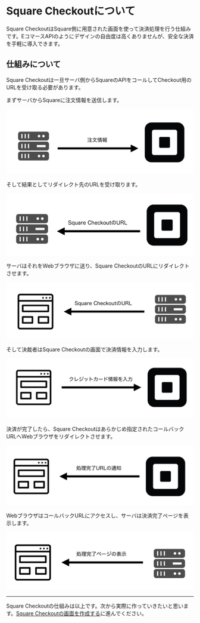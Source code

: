 # Square Checkoutについて

Square CheckoutはSquare側に用意された画面を使って決済処理を行う仕組みです。EコマースAPIのようにデザインの自由度は高くありませんが、安全な決済を手軽に導入できます。

## 仕組みについて

Square Checkoutは一旦サーバ側からSquareのAPIをコールしてCheckout用のURLを受け取る必要があります。

まずサーバからSquareに注文情報を送信します。

![](images/4-6.png)

そして結果としてリダイレクト先のURLを受け取ります。

![](images/4-5.png)

サーバはそれをWebブラウザに送り、Square CheckoutのURLにリダイレクトさせます。

![](images/4-4.png)

そして決裁者はSquare Checkoutの画面で決済情報を入力します。

![](images/4-3.png)

決済が完了したら、Square Checkoutはあらかじめ指定されたコールバックURLへWebブラウザをリダイレクトさせます。

![](images/4-2.png)

WebブラウザはコールバックURLにアクセスし、サーバは決済完了ページを表示します。

![](images/4-1.png)

----

Square Checkoutの仕組みは以上です。次から実際に作っていきたいと思います。[Square Checkoutの画面を作成する](./4-1.md)に進んでください。
